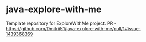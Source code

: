 # java-explore-with-me
Template repository for ExploreWithMe project.
PR - https://github.com/Dmitrii51/java-explore-with-me/pull/1#issue-1439368369
